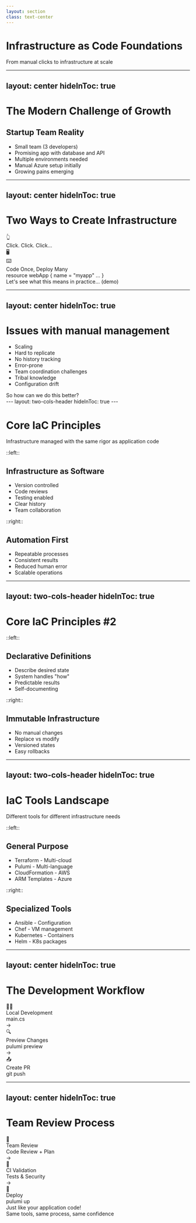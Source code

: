 ```yaml
---
layout: section
class: text-center
---
```


# Infrastructure as Code Foundations

<div class="opacity-80 italic mb-4">
From manual clicks to infrastructure at scale
</div>

<!--
# Speaker Notes

Transition points:
- We've seen how we got here
- Now let's look at how we solve it
- Connect past problems to current solutions
- Setup for demo
-->

---
layout: center
hideInToc: true
---

# The Modern Challenge of Growth

## Startup Team Reality
<v-clicks>

- Small team (3 developers)
- Promising app with database and API
- Multiple environments needed
- Manual Azure setup initially
- Growing pains emerging

</v-clicks>

<!--
# Presenter Notes
- Introduce real-world scenario
- Connect to their experiences
- Set up for infrastructure solutions
- Bridge to next section

## Key Challenges
- Configuration consistency
- Environment parity
- Documentation
- Team coordination
- Scaling operations
-->

---
layout: center
hideInToc: true
---

# Two Ways to Create Infrastructure

<div class="flex justify-center gap-16">
  <div v-click class="flex flex-col items-center">
    <div class="text-4xl mb-4">👆</div>
    <div class="text-xl font-bold mb-4">Click. Click. Click...</div>
    <div class="text-6xl">
      🖥️
    </div>
  </div>

  <div v-click class="flex flex-col items-center">
    <div class="text-4xl mb-4">⌨️</div>
    <div class="text-xl font-bold mb-4">Code Once, Deploy Many</div>
    <div class="font-mono bg-gray-800 rounded p-4 text-sm">
      resource webApp {
        name = "myapp"
        ...
      }
    </div>
  </div>
</div>

<div v-click class="mt-12 text-center text-xl">
  Let's see what this means in practice...
  (demo)
</div>

<!--
# Speaker Notes

Demo plan:
1. "Let me show you the traditional way first..."
2. Open Azure Portal
3. Start creating a web app
4. Point out:
   - Many clicks needed
   - Many decisions to make
   - Easy to miss steps
   - Hard to document
   - Even harder to repeat exactly

Questions to ask:
- "How would you document all these steps?"
- "How would you share this with your team?"
- "What happens when you need 10 of these?"

Key message:
Manual processes don't scale with modern needs
-->

---
layout: center
hideInToc: true
---
# Issues with manual management

<v-clicks>

- Scaling
- Hard to replicate
- No history tracking
- Error-prone
- Team coordination challenges
- Tribal knowledge
- Configuration drift

<div v-click class="mt-12 text-center text-xl">
So how can we do this better?
</div>

</v-clicks>
---
layout: two-cols-header
hideInToc: true
---

# Core IaC Principles

Infrastructure managed with the same rigor as application code

::left::

<div v-click>

## Infrastructure as Software
- Version controlled
- Code reviews
- Testing enabled
- Clear history
- Team collaboration

</div>

::right::

<div v-click>

## Automation First
- Repeatable processes
- Consistent results
- Reduced human error
- Scalable operations

</div>

<!--
# Speaker Notes

Connect to their experience:
- "Like your git workflow"
- "Similar to unit tests"
- "Think declarative like SQL"
- "Remember containers vs VMs"

Ask about principles:
- "Which seems most valuable?"
- "Which might be challenging?"
- "Used any of these in projects?"
-->

---
layout: two-cols-header
hideInToc: true
---

# Core IaC Principles #2

::left::

<div v-click>

## Declarative Definitions
- Describe desired state
- System handles "how"
- Predictable results
- Self-documenting

</div>

::right::

<div v-click>

## Immutable Infrastructure
- No manual changes
- Replace vs modify
- Versioned states
- Easy rollbacks

</div>

---
layout: two-cols-header
hideInToc: true
---

# IaC Tools Landscape

Different tools for different infrastructure needs

::left::

<div v-click>

## General Purpose
- Terraform - Multi-cloud
- Pulumi - Multi-language
- CloudFormation - AWS
- ARM Templates - Azure

</div>

::right::

<div v-click>

## Specialized Tools
- Ansible - Configuration
- Chef - VM management
- Kubernetes - Containers
- Helm - K8s packages

</div>

<!--
# Speaker Notes

Key points:
- Different tools solve different problems
- Can be complementary
- We'll focus on Pulumi because:
  * Real programming languages
  * Strong typing
  * Familiar development experience

Questions to ask:
- "Used any of these tools?"
- "Seen them in internships/jobs?"
-->
---
layout: center
hideInToc: true
---

# The Development Workflow

<div class="workflow">
  <div v-click class="step">
    <div class="icon">👩‍💻</div>
    <div class="text">Local Development</div>
    <div class="code-box">
      main.cs
    </div>
  </div>

  <div v-click class="arrow">→</div>

  <div v-click class="step">
    <div class="icon">🔍</div>
    <div class="text">Preview Changes</div>
    <div class="detail">pulumi preview</div>
  </div>

  <div v-click class="arrow">→</div>

  <div v-click class="step">
    <div class="icon">📤</div>
    <div class="text">Create PR</div>
    <div class="detail">git push</div>
  </div>
</div>

<style>
.workflow {
  @apply flex items-center justify-center gap-8 mt-12;
}
.step {
  @apply flex flex-col items-center;
}
.icon {
  @apply text-4xl mb-4;
}
.text {
  @apply text-xl font-bold;
}
.detail {
  @apply text-sm opacity-75 mt-2;
}
.arrow {
  @apply text-2xl text-blue-400;
}
.code-box {
  @apply font-mono text-sm bg-gray-800 rounded p-2 mt-2;
}
</style>

<!--
# Speaker Notes

First part of the workflow:
- Start with local development
- Just like regular code
- Preview before pushing
- Fast feedback loop

Questions:
- "Familiar workflow from software dev?"
- "What would you expect to see in preview?"
-->

---
layout: center
hideInToc: true
---

# Team Review Process

<div class="workflow">
  <div v-click class="step">
    <div class="icon">👥</div>
    <div class="text">Team Review</div>
    <div class="detail">Code Review + Plan</div>
  </div>

  <div v-click class="arrow">→</div>

  <div v-click class="step">
    <div class="icon">🤖</div>
    <div class="text">CI Validation</div>
    <div class="detail">Tests & Security</div>
  </div>

  <div v-click class="arrow">→</div>

  <div v-click class="step">
    <div class="icon">🚀</div>
    <div class="text">Deploy</div>
    <div class="detail">pulumi up</div>
  </div>
</div>

<div v-click class="mt-12 text-center">
  <div class="text-xl mb-2">Just like your application code!</div>
  <div class="text-sm opacity-75">Same tools, same process, same confidence</div>
</div>

<style>
.workflow {
  @apply flex items-center justify-center gap-8 mt-12;
}
.step {
  @apply flex flex-col items-center;
}
.icon {
  @apply text-4xl mb-4;
}
.text {
  @apply text-xl font-bold;
}
.detail {
  @apply text-sm opacity-75 mt-2;
}
.arrow {
  @apply text-2xl text-blue-400;
}
</style>

<!--
# Speaker Notes

Second part focused on team:
- Standard PR process
- Automated validation
- Confident deployments
- Just like app development

Key points:
- Infrastructure changes get same rigor
- Multiple eyes on changes
- Automated safety checks
- Clear deployment process

Demo teaser:
- "We'll see this in action soon"
-->